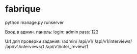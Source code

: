 # fabrique
python manage.py runserver

Вход в админ. панель:
login: admin
pass: 123

Url для проверки задания:
/admin/
/api/v1/
/api/v1/interviews/
/api/v1/interviews/1
/api/v1/inter_review/1
